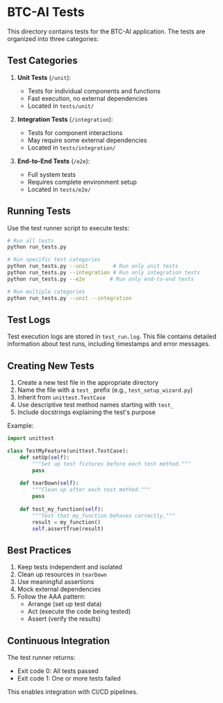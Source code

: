# BTC-AI Tests

This directory contains tests for the BTC-AI application. The tests are organized into three categories:

## Test Categories

1. **Unit Tests** (`/unit`):
   - Tests for individual components and functions
   - Fast execution, no external dependencies
   - Located in `tests/unit/`

2. **Integration Tests** (`/integration`):
   - Tests for component interactions
   - May require some external dependencies
   - Located in `tests/integration/`

3. **End-to-End Tests** (`/e2e`):
   - Full system tests
   - Requires complete environment setup
   - Located in `tests/e2e/`

## Running Tests

Use the test runner script to execute tests:

```bash
# Run all tests
python run_tests.py

# Run specific test categories
python run_tests.py --unit        # Run only unit tests
python run_tests.py --integration # Run only integration tests
python run_tests.py --e2e        # Run only end-to-end tests

# Run multiple categories
python run_tests.py --unit --integration
```

## Test Logs

Test execution logs are stored in `test_run.log`. This file contains detailed information about test runs, including timestamps and error messages.

## Creating New Tests

1. Create a new test file in the appropriate directory
2. Name the file with a `test_` prefix (e.g., `test_setup_wizard.py`)
3. Inherit from `unittest.TestCase`
4. Use descriptive test method names starting with `test_`
5. Include docstrings explaining the test's purpose

Example:

```python
import unittest

class TestMyFeature(unittest.TestCase):
    def setUp(self):
        """Set up test fixtures before each test method."""
        pass
        
    def tearDown(self):
        """Clean up after each test method."""
        pass
        
    def test_my_function(self):
        """Test that my_function behaves correctly."""
        result = my_function()
        self.assertTrue(result)
```

## Best Practices

1. Keep tests independent and isolated
2. Clean up resources in `tearDown`
3. Use meaningful assertions
4. Mock external dependencies
5. Follow the AAA pattern:
   - Arrange (set up test data)
   - Act (execute the code being tested)
   - Assert (verify the results)

## Continuous Integration

The test runner returns:
- Exit code 0: All tests passed
- Exit code 1: One or more tests failed

This enables integration with CI/CD pipelines. 